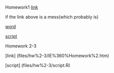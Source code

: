 Homework1
[link](files/ie360hw1.html)

if the link above is a mess(which probably is)


[word](files/hw1/ie360hw1.docx)


[script](files/ie360backup.txt)

Homework 2-3

[link] (files/hw%2-3/IE%360%Homework%2.htm)



[script] (files/hw%2-3/script.R)
